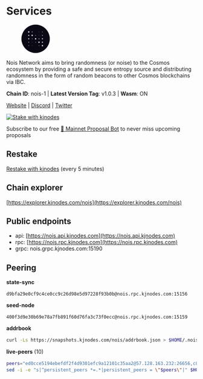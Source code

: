 # Services

<figure><img src="https://raw.githubusercontent.com/kj89/cosmos-images/main/logos/nois.png" alt=""><figcaption></figcaption></figure>

Nois Network aims to bring randomness (or noise)  to the Cosmos ecosystem by providing a safe and  secure entropy source and distributing randomness  in the form of random beacons to other Cosmos blockchains via IBC.

**Chain ID**: nois-1 | **Latest Version Tag**: v1.0.3 | **Wasm**: ON

[Website](https://nois.network) | [Discord](https://discord.gg/dHdpwtEb6F) | [Twitter](https://twitter.com/NoisRNG)

[![Stake with kjnodes](https://i.ibb.co/cr44Q8j/button-stake-with-kjnodes.png)](https://restake.app/nois/noisvaloper1fe7ju873fkknmfrmytaft93y5rlf0xcrqtp39k)

Subscribe to our free [🤖 Mainnet Proposal Bot](https://t.me/kjnodes_proposal_bot) to never miss upcoming proposals

## Restake

[Restake with kjnodes](https://restake.app/nois/noisvaloper1fe7ju873fkknmfrmytaft93y5rlf0xcrqtp39k) (every 5 minutes)
## Chain explorer
[https://explorer.kjnodes.com/nois](https://explorer.kjnodes.com/nois)

## Public endpoints

* api: [https://nois.api.kjnodes.com](https://nois.api.kjnodes.com)
* rpc: [https://nois.rpc.kjnodes.com](https://nois.rpc.kjnodes.com)
* grpc: nois.grpc.kjnodes.com:15190

## Peering

**state-sync**

```text
d9bfa29e0cf9c4ce0cc9c26d98e5d97228f93b0b@nois.rpc.kjnodes.com:15156
```

**seed-node**

```text
400f3d9e30b69e78a7fb891f60d76fa3c73f0ecc@nois.rpc.kjnodes.com:15159
```

**addrbook**
```bash
curl -Ls https://snapshots.kjnodes.com/nois/addrbook.json > $HOME/.noisd/config/addrbook.json
```

**live-peers** (10)
```bash
peers="ed0cce5194ebefdf2f4d9301efc9a12101c35aa2@57.128.163.232:26656,c86b0c3ffb4fa65b188ac68d2872a9d91559bce1@65.21.55.133:26656,34ad29a8a93053aeb6d8c27d8d20bd7131d6b524@178.63.8.245:60656,6ef1914f30ac7becdf2c718b65c61cd618b7021a@57.128.144.242:26656,ae02b0a36568a1f2be71bd98840aae333d1e3147@51.159.195.168:46656,83e530ade685efa61579eccd9f990462cd0ff36e@5.189.157.124:21656,d612d5a8a4a2ce909bb827eb561229d6806a1625@95.217.222.90:26656,763f4cd38f0685616b6657d9a34c1cdbf01ca90c@212.23.222.109:26456,7275b1b0a0bf7867906a3f182604456af2360897@185.144.99.65:16656,d9bfa29e0cf9c4ce0cc9c26d98e5d97228f93b0b@65.109.88.38:15156"
sed -i -e "s|^persistent_peers *=.*|persistent_peers = \"$peers\"|" $HOME/.noisd/config/config.toml
```

